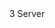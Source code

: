 <function name="COUNTER_GROUP_TEXTURE_PER_FRAME" parent="vprof" type="libraryfield">
	<description>
	</description>
	<value>3</value>
	<realm>Server</realm>
</function>